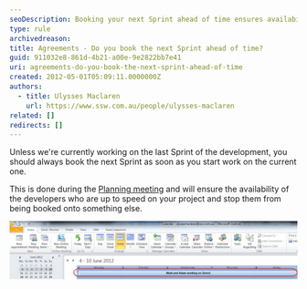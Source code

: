 ```yaml
---
seoDescription: Booking your next Sprint ahead of time ensures availability and prevents developers from being assigned to other projects
type: rule
archivedreason:
title: Agreements - Do you book the next Sprint ahead of time?
guid: 911032e8-861d-4b21-a00e-9e2822bb7e41
uri: agreements-do-you-book-the-next-sprint-ahead-of-time
created: 2012-05-01T05:09:11.0000000Z
authors:
  - title: Ulysses Maclaren
    url: https://www.ssw.com.au/people/ulysses-maclaren
related: []
redirects: []
---
```


Unless we're currently working on the last Sprint of the development, you should always book the next Sprint as soon as you start work on the current one.

<!--endintro-->

This is done during the [Planning meeting](/what-happens-at-a-sprint-planning-meeting) and will ensure the availability of the developers who are up to speed on your project and stop them from being booked onto something else.

![Figure: If you have booked the guys in, you will have an appointment like this in your Outlook](Scheduled_Appointment.jpg)
